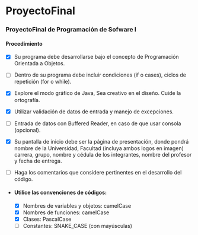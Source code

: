 # ProyectoFinal
### ProyectoFinal de Programación de Sofware I
#### Procedimiento 

-[x] Su programa debe desarrollarse bajo el concepto de Programación Orientada a Objetos. 

-[ ] Dentro de su programa debe incluir condiciones (if o cases), ciclos de repetición (for o while). 

- [x] Explore el modo gráfico de Java, Sea creativo en el diseño. Cuide la ortografía. 

- [x] Utilizar validación de datos de entrada y manejo de excepciones. 

-[ ] Entrada de datos con Buffered Reader, en caso de que usar consola (opcional). 

-[x] Su pantalla de inicio debe ser la página de presentación, donde pondrá nombre de la Universidad, Facultad (incluya ambos logos en imagen) carrera, grupo, nombre y cédula de los integrantes, nombre del profesor y fecha de entrega. 

-[ ] Haga los comentarios que considere pertinentes en el desarrollo del código. 

- #### Utilice las convenciones de códigos: 

  -[x] Nombres de variables y objetos: camelCase
  -[x] Nombres de funciones: camelCase
  -[x] Clases: PascalCase
  -[ ] Constantes: SNAKE_CASE (con mayúsculas) 
